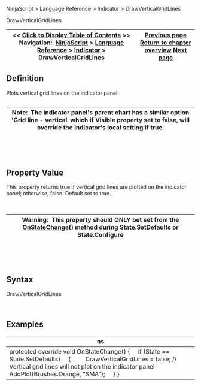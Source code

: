 ﻿


NinjaScript \> Language Reference \> Indicator \> DrawVerticalGridLines






















DrawVerticalGridLines







| \<\< [Click to Display Table of Contents](drawverticalgridlines.md) \>\> **Navigation:**     [NinjaScript](ninjascript.md) \> [Language Reference](language_reference_wip.md) \> [Indicator](indicator.md) \> DrawVerticalGridLines | [Previous page](drawonpricepanel.md) [Return to chapter overview](indicator.md) [Next page](indicatorbaseconverter.md) |
| --- | --- |











## Definition


Plots vertical grid lines on the indicator panel.


## 




| Note:  The indicator panel's parent chart has a similar option 'Grid line \- vertical  which if Visible property set to false, will override the indicator's local setting if true. |
| --- |



 


 


## Property Value


This property returns true if vertical grid lines are plotted on the indicator panel; otherwise, false. Default set to true.


 




| Warning:  This property should ONLY bet set from the [OnStateChange()](onstatechange.md) method during State.SetDefaults or State.Configure |
| --- |



 


 


## Syntax


DrawVerticalGridLines


 


## Examples




| ns |
| --- |
| protected override void OnStateChange() {      if (State \=\= State.SetDefaults)      {          DrawVerticalGridLines \= false; // Vertical grid lines will not plot on the indicator panel               AddPlot(Brushes.Orange, "SMA");      } } |










